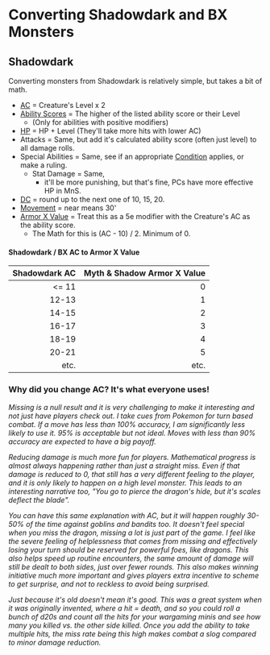 # Converting Shadowdark and BX Monsters
## Shadowdark
Converting monsters from Shadowdark is relatively simple, but takes a bit of math.
- [AC](../../Player%20Characters/Derived%20Statistics/Armor%20Class.md) = Creature's Level x 2
- [Ability Scores](../../Player%20Characters/Chosen%20Statistics/Ability%20Scores.md) = The higher of the listed ability score or their Level 
	- (Only for abilities with positive modifiers)
- [HP](../../Player%20Characters/Derived%20Statistics/Health%20Points.md) = HP + Level (They'll take more hits with lower AC)
- Attacks = Same, but add it's calculated ability score (often just level) to all damage rolls.
- Special Abilities = Same, see if an appropriate [Condition](../../Conditions/!Conditions.md) applies, or make a ruling.
	- Stat Damage = Same, 
		- it'll be more punishing, but that's fine, PCs have more effective HP in MnS.
- [DC](../../Game%20Procedures/DC.md) = round up to the next one of 10, 15, 20.
- [Movement](../../Game%20Procedures/Movement.md) = near means 30'
- [Armor X Value](../../Items/Equipment/Individual%20Item%20Cards/Armors/Armor%20Properties/Armor%20X%20Property.md) = Treat this as a 5e modifier with the Creature's AC as the ability score.
	- The Math for this is (AC - 10) / 2. Minimum of 0.
#### Shadowdark / BX AC to Armor X Value

| Shadowdark AC | Myth & Shadow Armor X Value |
| ------------: | --------------------------: |
|         <= 11 |                           0 |
|         12-13 |                           1 |
|         14-15 |                           2 |
|         16-17 |                           3 |
|         18-19 |                           4 |
|         20-21 |                           5 |
|          etc. |                        etc. |
### Why did you change AC? It's what everyone uses!
*Missing is a null result and it is very challenging to make it interesting and not just have players check out. I take cues from Pokemon for turn based combat. If a move has less than 100% accuracy, I am significantly less likely to use it. 95% is acceptable but not ideal. Moves with less than 90% accuracy are expected to have a big payoff.*

*Reducing damage is much more fun for players. Mathematical progress is almost always happening rather than just a straight miss. Even if that damage is reduced to 0, that still has a very different feeling to the player, and it is only likely to happen on a high level monster. This leads to an interesting narrative too, "You go to pierce the dragon's hide, but it's scales deflect the blade".* 

*You can have this same explanation with AC, but it will happen roughly 30-50% of the time against goblins and bandits too. It doesn't feel special when you miss the dragon, missing a lot is just part of the game. I feel like the severe feeling of helplessness that comes from missing and effectively losing your turn should be reserved for powerful foes, like dragons. This also helps speed up routine encounters, the same amount of damage will still be dealt to both sides, just over fewer rounds. This also makes winning initiative much more important and gives players extra incentive to scheme to get surprise, and not to reckless to avoid being surprised.*

*Just because it's old doesn't mean it's good. This was a great system when it was originally invented, where a hit = death, and so you could roll a bunch of d20s and count all the hits for your wargaming minis and see how many you killed vs. the other side killed. Once you add the ability to take multiple hits, the miss rate being this high makes combat a slog compared to minor damage reduction.*